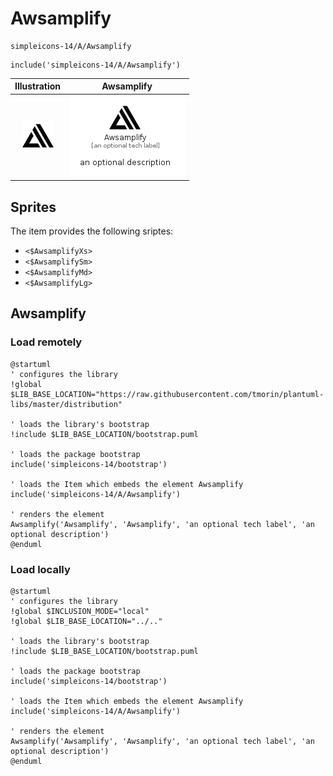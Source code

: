# Awsamplify


```text
simpleicons-14/A/Awsamplify
```

```text
include('simpleicons-14/A/Awsamplify')
```



| Illustration | Awsamplify |
| :---: | :---: |
| ![illustration for Illustration](../../simpleicons-14/A/Awsamplify.png) | ![illustration for Awsamplify](../../simpleicons-14/A/Awsamplify.Local.png) |



## Sprites
The item provides the following sriptes:

- `<$AwsamplifyXs>`
- `<$AwsamplifySm>`
- `<$AwsamplifyMd>`
- `<$AwsamplifyLg>`





## Awsamplify

### Load remotely
```plantuml
@startuml
' configures the library
!global $LIB_BASE_LOCATION="https://raw.githubusercontent.com/tmorin/plantuml-libs/master/distribution"

' loads the library's bootstrap
!include $LIB_BASE_LOCATION/bootstrap.puml

' loads the package bootstrap
include('simpleicons-14/bootstrap')

' loads the Item which embeds the element Awsamplify
include('simpleicons-14/A/Awsamplify')

' renders the element
Awsamplify('Awsamplify', 'Awsamplify', 'an optional tech label', 'an optional description')
@enduml
```

### Load locally
```plantuml
@startuml
' configures the library
!global $INCLUSION_MODE="local"
!global $LIB_BASE_LOCATION="../.."

' loads the library's bootstrap
!include $LIB_BASE_LOCATION/bootstrap.puml

' loads the package bootstrap
include('simpleicons-14/bootstrap')

' loads the Item which embeds the element Awsamplify
include('simpleicons-14/A/Awsamplify')

' renders the element
Awsamplify('Awsamplify', 'Awsamplify', 'an optional tech label', 'an optional description')
@enduml
```

